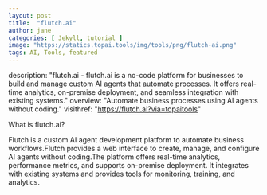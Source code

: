 ```yaml
---
layout: post
title:  "flutch.ai"
author: jane
categories: [ Jekyll, tutorial ]
image: "https://statics.topai.tools/img/tools/png/flutch-ai.png"
tags: AI, Tools, featured
---
```

description:  "flutch.ai - flutch.ai is a no-code platform for businesses to build and manage custom AI agents that automate processes. It offers real-time analytics, on-premise deployment, and seamless integration with existing systems."
overview: "Automate business processes using AI agents without coding."
visithref: "https://flutch.ai?via=topaitools"

What is flutch.ai?

  Flutch is a custom AI agent development platform to automate business workflows.Flutch provides a web interface to create, manage, and configure AI agents without coding.The platform offers real-time analytics, performance metrics, and supports on-premise deployment.
It integrates with existing systems and provides tools for monitoring, training, and analytics.
